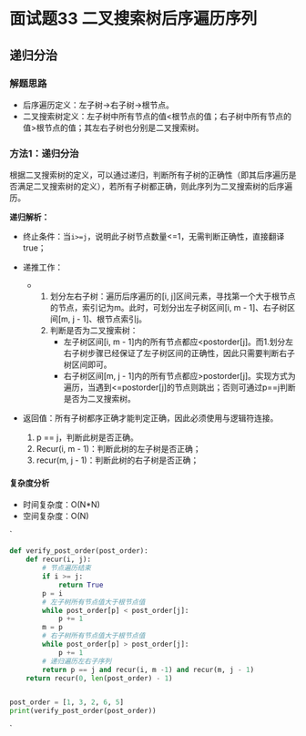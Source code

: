 # 面试题33 二叉搜索树后序遍历序列

## 递归分治

### 解题思路

- 后序遍历定义：左子树->右子树->根节点。
- 二叉搜索树定义：左子树中所有节点的值<根节点的值；右子树中所有节点的值>根节点的值；其左右子树也分别是二叉搜索树。

### 方法1：递归分治

根据二叉搜索树的定义，可以通过递归，判断所有子树的正确性（即其后序遍历是否满足二叉搜索树的定义），若所有子树都正确，则此序列为二叉搜索树的后序遍历。

**递归解析：**

- 终止条件：当`i>=j`，说明此子树节点数量<=1，无需判断正确性，直接翻译true；
- 递推工作：
  - 1. 划分左右子树：遍历后序遍历的[i, j]区间元素，寻找第一个大于根节点的节点，索引记为m。此时，可划分出左子树区间[i, m - 1]、右子树区间[m, j - 1]、根节点索引j。
    2. 判断是否为二叉搜索树：
       - 左子树区间[i, m - 1]内的所有节点都应<postorder[j]。而1.划分左右子树步骤已经保证了左子树区间的正确性，因此只需要判断右子树区间即可。
       - 右子树区间[m, j - 1]内的所有节点都应>postorder[j]。实现方式为遍历，当遇到<=postorder[j]的节点则跳出；否则可通过p==j判断是否为二叉搜索树。

- 返回值：所有子树都序正确才能判定正确，因此必须使用与逻辑符连接。
  1. p == j，判断此树是否正确。
  2. Recur(i, m - 1)：判断此树的左子树是否正确；
  3. recur(m, j - 1)：判断此树的右子树是否正确；

#### 复杂度分析

- 时间复杂度：O(N*N)
- 空间复杂度：O(N)

`

```python
def verify_post_order(post_order):
    def recur(i, j):
        # 节点遍历结束
        if i >= j:
            return True
        p = i
        # 左子树所有节点值大于根节点值
        while post_order[p] < post_order[j]:
            p += 1
        m = p
        # 右子树所有节点值大于根节点值
        while post_order[p] > post_order[j]:
            p += 1
        # 递归遍历左右子序列
        return p == j and recur(i, m -1) and recur(m, j - 1)
    return recur(0, len(post_order) - 1)


post_order = [1, 3, 2, 6, 5]
print(verify_post_order(post_order))
```

`

